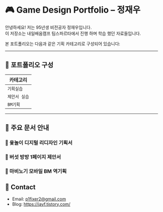 # 🎮 Game Design Portfolio – 정재우

안녕하세요! 저는 95년생 비전공자 정재우입니다.  
이 저장소는 내일배움캠프 팀스파르타에서 진행 하며 학습 했던 자료들입니다.

본 포트폴리오는 다음과 같은 기획 카테고리로 구성되어 있습니다:

---

## 📁 포트폴리오 구성

| 카테고리 
|----------|
| `기획실습` |
| `제안서 실습` |
| `BM기획` |

---

## 🧭 주요 문서 안내

### 📌 윷놀이 디지털 리디자인 기획서

### 📌 버섯 방방 1페이지 제안서

### 📌 마비노기 모바일 BM 역기획




## 📩 Contact

- Email: p1fixer2@gmail.com
- Blog: https://jayf.tistory.com/
